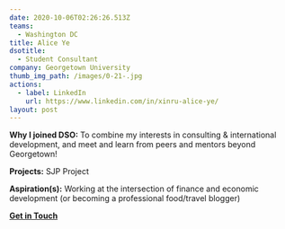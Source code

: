 ```yaml
---
date: 2020-10-06T02:26:26.513Z
teams:
  - Washington DC
title: Alice Ye
dsotitle:
  - Student Consultant
company: Georgetown University
thumb_img_path: /images/0-21-.jpg
actions:
  - label: LinkedIn
    url: https://www.linkedin.com/in/xinru-alice-ye/
layout: post
---
```

**Why I joined DSO:** To combine my interests in consulting & international development, and meet and learn from peers and mentors beyond Georgetown!

**Projects:** SJP Project

**Aspiration(s):** Working at the intersection of finance and economic development (or becoming a professional food/travel blogger)

**[Get in Touch](mailto:aliceye@dsoglobal.org)**